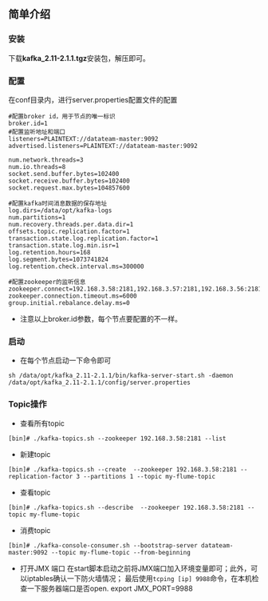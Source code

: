 ## 简单介绍

### 安装
下载**kafka_2.11-2.1.1.tgz**安装包，解压即可。

### 配置
在conf目录内，进行server.properties配置文件的配置
```properties
#配置broker id，用于节点的唯一标识
broker.id=1
#配置监听地址和端口
listeners=PLAINTEXT://datateam-master:9092
advertised.listeners=PLAINTEXT://datateam-master:9092

num.network.threads=3
num.io.threads=8
socket.send.buffer.bytes=102400
socket.receive.buffer.bytes=102400
socket.request.max.bytes=104857600

#配置kafka时间消息数据的保存地址
log.dirs=/data/opt/kafka-logs
num.partitions=1
num.recovery.threads.per.data.dir=1
offsets.topic.replication.factor=1
transaction.state.log.replication.factor=1
transaction.state.log.min.isr=1
log.retention.hours=168
log.segment.bytes=1073741824
log.retention.check.interval.ms=300000

#配置zookeeper的监听信息
zookeeper.connect=192.168.3.58:2181,192.168.3.57:2181,192.168.3.56:2181
zookeeper.connection.timeout.ms=6000
group.initial.rebalance.delay.ms=0
```
- 注意以上broker.id参数，每个节点要配置的不一样。

### 启动
- 在每个节点启动一下命令即可
```shell
sh /data/opt/kafka_2.11-2.1.1/bin/kafka-server-start.sh -daemon /data/opt/kafka_2.11-2.1.1/config/server.properties 
```

### Topic操作
- 查看所有topic
```
[bin]# ./kafka-topics.sh --zookeeper 192.168.3.58:2181 --list
```

- 新建topic
```
[bin]# ./kafka-topics.sh --create  --zookeeper 192.168.3.58:2181 --replication-factor 3 --partitions 1 --topic my-flume-topic
```

- 查看topic
```
[bin]# ./kafka-topics.sh --describe  --zookeeper 192.168.3.58:2181 --topic my-flume-topic
```

- 消费topic
```
[bin]# ./kafka-console-consumer.sh --bootstrap-server datateam-master:9092 --topic my-flume-topic --from-beginning
```

- 打开JMX 端口
在start脚本启动之前将JMX端口加入环境变量即可；此外，可以iptables确认一下防火墙情况；
最后使用`tcping [ip] 9988`命令，在本机检查一下服务器端口是否open.
export JMX_PORT=9988





